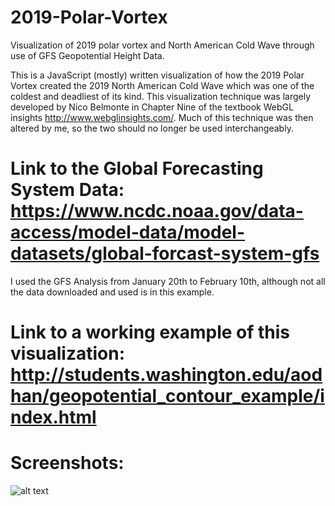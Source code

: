 # 2019-Polar-Vortex
Visualization of 2019 polar vortex and North American Cold Wave through use of GFS Geopotential Height Data.

This is a JavaScript (mostly) written visualization of how the 2019 Polar Vortex created the 2019 North American Cold Wave which was one of the coldest and deadliest of its kind. This visualization technique was largely developed by Nico Belmonte in Chapter Nine of the textbook WebGL insights http://www.webglinsights.com/. Much of this technique was then altered by me, so the two should no longer be used interchangeably.

# Link to the Global Forecasting System Data: https://www.ncdc.noaa.gov/data-access/model-data/model-datasets/global-forcast-system-gfs
I used the GFS Analysis from January 20th to February 10th, although not all the data downloaded and used is in this example.

# Link to a working example of this visualization: http://students.washington.edu/aodhan/geopotential_contour_example/index.html


# Screenshots:
![alt text](https://github.com/AodhanSweeney/2019_Polar_Vortex/Jan_25_example.png)
